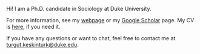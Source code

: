 Hi! I am a Ph.D. candidate in Sociology at Duke University.

For more information, see my [webpage](<https://tkeskinturk.github.io>) or my [Google Scholar](https://scholar.google.com/citations?user=rPRZ-pMAAAAJ&hl=en) page. My CV is [here](https://tkeskinturk.github.io/assets/tkeskinturk-CV.pdf), if you need it.

If you have any questions or want to chat, feel free to contact me at <turgut.keskinturk@duke.edu>.
